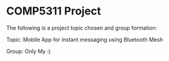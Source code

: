# COMP5311 Project

The following is a project topic chosen and group formation:

Topic: Mobile App for instant messaging using Bluetooth Mesh

Group: 
Only My :)